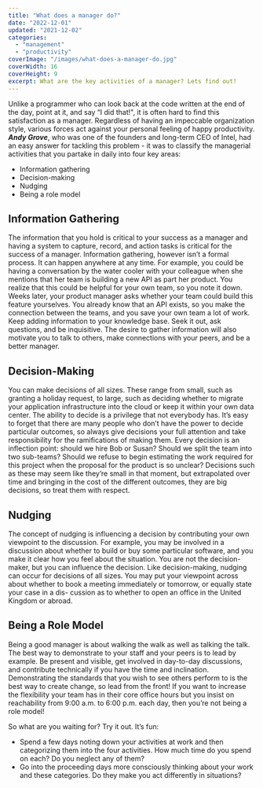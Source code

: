 ```yaml
---
title: "What does a manager do?"
date: "2022-12-01"
updated: "2021-12-02"
categories: 
  - "management"
  - "productivity"
coverImage: "/images/what-does-a-manager-do.jpg"
coverWidth: 16
coverHeight: 9
excerpt: What are the key activities of a manager? Lets find out!
---
```


<script>
	import Callout from '$lib/components/Callout.svelte';
</script>

Unlike a programmer who can look back at the code written at the end of the day, point at it, and say “I did that!", it is often hard to find this satisfaction as a manager. Regardless of having an impeccable organization style, various forces act against your personal feeling of happy productivity.  ***Andy Grove***, who was one of the founders and long-term CEO of Intel, had an easy answer for tackling this problem - it was to classify the managerial activities that you partake in daily into four key areas:

- Information gathering
- Decision-making
- Nudging
- Being a role model


## Information Gathering

The information that you hold is critical to your success as a manager and having a system to capture, record, and action tasks is critical for the success of a manager. 
Information gathering, however isn’t a formal process. It can happen anywhere at any time. For example, you could be having a conversation by the water cooler with your colleague when she mentions that her team is building a new API as part her product. You realize that this could be helpful for your own team, so you note it down. Weeks later, your product manager asks whether your team could build this feature yourselves. You already know that an API exists, so you make the connection between the teams, and you save your own team a lot of work.
Keep adding information to your knowledge base. Seek it out, ask questions, and be inquisitive. The desire to gather information will also motivate you to talk to others, make connections with your peers, and be a better manager.

## Decision-Making

You can make decisions of all sizes. These range from small, such as granting a holiday request, to large, such as deciding whether to migrate your application infrastructure into the cloud or keep it within your own data center. The ability to decide is a privilege that not everybody has. It’s easy to forget that there are many people who don’t have the power to decide particular outcomes, so always give decisions your full attention and take responsibility for the ramifications of making them. Every decision is an inflection point: should we hire Bob or Susan? Should we split the team into two sub-teams? Should we refuse to begin estimating the work required for this project when the proposal for the product is so unclear? Decisions such as these may seem like they’re small in that moment, but extrapolated over time and bringing in the cost of the different outcomes, they are big decisions, so treat them with respect.

## Nudging

The concept of nudging is influencing a decision by contributing your own viewpoint to the discussion. For example, you may be involved in a discussion about whether to build or buy some particular software, and you make it clear how you feel about the situation. You are not the decision-maker, but you can influence the decision. Like decision-making, nudging can occur for decisions of all sizes. You may put your viewpoint across about whether to book a meeting immediately or tomorrow, or equally state your case in a dis- cussion as to whether to open an office in the United Kingdom or abroad.

## Being a Role Model

Being a good manager is about walking the walk as well as talking the talk. The best way to demonstrate to your staff and your peers is to lead by example. Be present and visible, get involved in day-to-day discussions, and contribute technically if you have the time and inclination. Demonstrating the standards that you wish to see others perform to is the best way to create change, so lead from the front! If you want to increase the flexibility your team has in their core office hours but you insist on reachability from 9:00 a.m. to 6:00 p.m. each day, then you’re not being a role model!

<Callout>
So what are you waiting for? Try it out. It’s fun:
<ul>
<li>Spend a few days noting down your activities at work and then categorizing them into the four activities. How much time do you spend on each? Do you neglect any of them?</li>
<li>Go into the proceeding days more consciously thinking about your work and these categories. Do they make you act differently in situations?</li>
<ul>
</Callout>